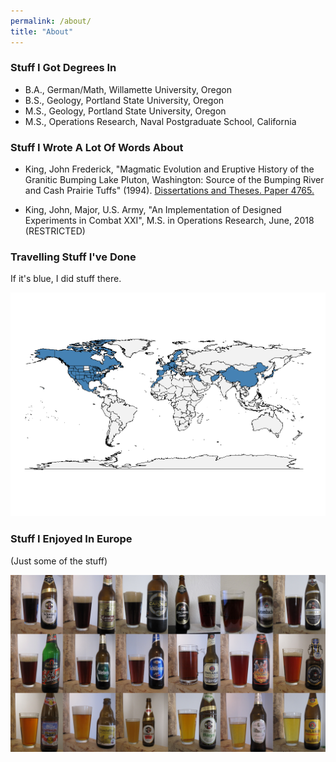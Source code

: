 ```yaml
---
permalink: /about/
title: "About"
---
```


### Stuff I Got Degrees In

* B.A., German/Math, Willamette University, Oregon
* B.S., Geology, Portland State University, Oregon
* M.S., Geology, Portland State University, Oregon
* M.S., Operations Research, Naval Postgraduate School, California

### Stuff I Wrote A Lot Of Words About

* King, John Frederick, "Magmatic Evolution and Eruptive History of the Granitic Bumping Lake Pluton, Washington: Source of the Bumping River and Cash Prairie Tuffs" (1994). <a href="https://archives.pdx.edu/ds/psu/27883">Dissertations and Theses. Paper 4765.</a>

* King, John, Major, U.S. Army, "An Implementation of Designed Experiments in Combat XXI", M.S. in Operations Research, June, 2018 (RESTRICTED)

### Travelling Stuff I've Done

If it's blue, I did stuff there.

![](/assets/images/about/places_visited.png)

### Stuff I Enjoyed In Europe

(Just some of the stuff)

![](/assets/images/about/beer.jpg)

